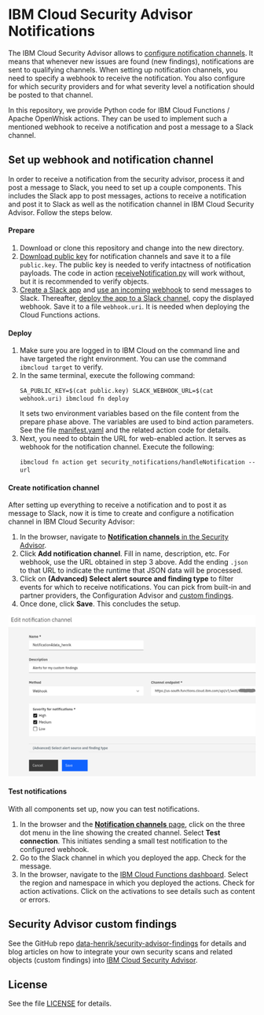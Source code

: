 # IBM Cloud Security Advisor Notifications
The IBM Cloud Security Advisor allows to [configure notification channels](https://cloud.ibm.com/docs/services/security-advisor?topic=security-advisor-notifications). It means that whenever new issues are found (new findings), notifications are sent to qualifying channels. When setting up notification channels, you need to specify a webhook to receive the notification. You also configure for which security providers and for what severity level a notification should be posted to that channel.

In this repository, we provide Python code for IBM Cloud Functions / Apache OpenWhisk actions. They can be used to implement such a mentioned webhook to receive a notification and post a message to a Slack channel.

## Set up webhook and notification channel
In order to receive a notification from the security advisor, process it and post a message to Slack, you need to set up a couple components. This includes the Slack app to post messages, actions to receive a notification and post it to Slack as well as the notification channel in IBM Cloud Security Advisor. Follow the steps below.

#### Prepare
1. Download or clone this repository and change into the new directory.
2. [Download public key](https://cloud.ibm.com/security-advisor#/notifications) for notification channels and save it to a file `public.key`. The public key is needed to verify intactness of notification payloads. The code in action [receiveNotification.py](/src/receiveNotification.py) will work without, but it is recommended to verify objects.
3. [Create a Slack app](https://api.slack.com/start) and [use an incoming webhook](https://api.slack.com/messaging/webhooks) to send messages to Slack. Thereafter, [deploy the app to a Slack channel](https://api.slack.com/best-practices/blueprints/per-channel-webhooks), copy the displayed webhook. Save it to a file `webhook.uri`. It is needed when deploying the Cloud Functions actions.


#### Deploy
1. Make sure you are logged in to IBM Cloud on the command line and have targeted the right environment. You can use the command `ibmcloud target` to verify.
2. In the same terminal, execute the following command:
   ```
   SA_PUBLIC_KEY=$(cat public.key) SLACK_WEBHOOK_URL=$(cat webhook.uri) ibmcloud fn deploy
   ```
   It sets two environment variables based on the file content from the prepare phase above. The variables are used to bind action parameters. See the file [manifest.yaml](manifest.yaml) and the related action code for details.
3. Next, you need to obtain the URL for web-enabled action. It serves as webhook for the notification channel. Execute the following:
   ```
   ibmcloud fn action get security_notifications/handleNotification --url
   ```

#### Create notification channel
After setting up everything to receive a notification and to post it as message to Slack, now it is time to create and configure a notification channel in IBM Cloud Security Advisor:
1. In the browser, navigate to [**Notification channels** in the Security Advisor](https://cloud.ibm.com/security-advisor#/notifications).
2. Click **Add notification channel**. Fill in name, description, etc. For webhook, use the URL obtained in step 3 above. Add the ending `.json` to that URL to indicate the runtime that JSON data will be processed.
3. Click on **(Advanced) Select alert source and finding type** to filter events for which to receive notifications. You can pick from built-in and partner providers, the Configuration Advisor and [custom findings](https://github.com/data-henrik/security-advisor-findings).
4. Once done, click **Save**. This concludes the setup.

![Edit notification channel](screenshots/SecurityAdvisor_EditChannel.png)

#### Test notifications
With all components set up, now you can test notifications.
1. In the browser and the [**Notification channels** page](https://cloud.ibm.com/security-advisor#/notifications), click on the three dot menu in the line showing the created channel. Select **Test connection**. This initiates sending a small test notification to the configured webhook.
2. Go to the Slack channel in which you deployed the app. Check for the message.
3. In the browser, navigate to the [IBM Cloud Functions dashboard](https://cloud.ibm.com/functions/dashboard). Select the region and namespace in which you deployed the actions. Check for action activations. Click on the activations to see details such as content or errors.


## Security Advisor custom findings

See the GitHub repo [data-henrik/security-advisor-findings](https://github.com/data-henrik/security-advisor-findings) for details and blog articles on how to integrate your own security scans and related objects (custom findings) into [IBM Cloud Security Advisor](https://cloud.ibm.com/security-advisor).

## License
See the file [LICENSE](/LICENSE) for details.